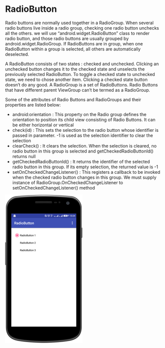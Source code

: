 # RadioButton
Radio buttons are normally used together in a RadioGroup. When several radio buttons live inside a radio group, checking one radio button unchecks all the others.  we will use “android.widget.RadioButton” class to render radio button, and those radio buttons are usually grouped by android.widget.RadioGroup. If RadioButtons are in group, when one RadioButton within a group is selected, all others are automatically deselected.

A RadioButton consists of two states : checked and unchecked. Clicking an unchecked button changes it to the checked state and unselects the previously selected RadioButton. To toggle a checked state to unchecked state, we need to chose another item. Clicking a checked state button doesn’t do any good. A RadioGroup is a set of RadioButtons. Radio Buttons that have different parent ViewGroup can’t be termed as a RadioGroup.

Some of the attributes of Radio Buttons and RadioGroups and their properties are listed below:
* android:orientation : This property on the Radio group defines the orientation to position its child view consisting of Radio Buttons. It can be either horizontal or vertical
 * check(id) : This sets the selection to the radio button whose identifier is passed in parameter. -1 is used as the selection identifier to clear the selection
* clearCheck() : It clears the selection. When the selection is cleared, no radio button in this group is selected and getCheckedRadioButtonId() returns null
* getCheckedRadioButtonId() : It returns the identifier of the selected radio button in this group. If its empty selection, the returned value is -1
* setOnCheckedChangeListener() : This registers a callback to be invoked when the checked radio button changes in this group. We must supply instance of RadioGroup.OnCheckedChangeListener to setOnCheckedChangeListener() method

<a href="url"><img src="https://github.com/sambhaji213/RadioButton/blob/master/screenshot/home.png" align="left" height="480" width="250"></a>
